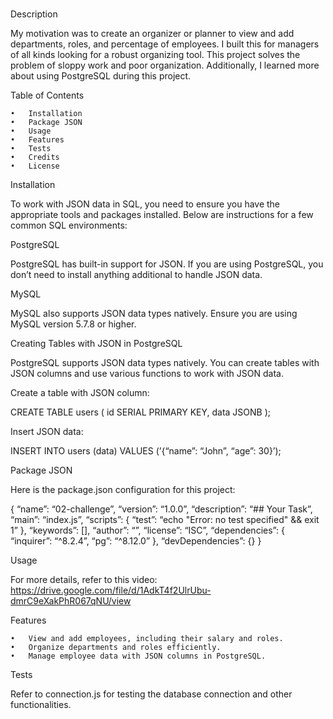 # <manageplanner>
Description

My motivation was to create an organizer or planner to view and add departments, roles, and percentage of employees. I built this for managers of all kinds looking for a robust organizing tool. This project solves the problem of sloppy work and poor organization. Additionally, I learned more about using PostgreSQL during this project.

Table of Contents

	•	Installation
	•	Package JSON
	•	Usage
	•	Features
	•	Tests
	•	Credits
	•	License

Installation

To work with JSON data in SQL, you need to ensure you have the appropriate tools and packages installed. Below are instructions for a few common SQL environments:

PostgreSQL

PostgreSQL has built-in support for JSON. If you are using PostgreSQL, you don’t need to install anything additional to handle JSON data.

MySQL

MySQL also supports JSON data types natively. Ensure you are using MySQL version 5.7.8 or higher.

Creating Tables with JSON in PostgreSQL

PostgreSQL supports JSON data types natively. You can create tables with JSON columns and use various functions to work with JSON data.

Create a table with JSON column:

CREATE TABLE users (
id SERIAL PRIMARY KEY,
data JSONB
);

Insert JSON data:

INSERT INTO users (data) VALUES (’{“name”: “John”, “age”: 30}’);

Package JSON

Here is the package.json configuration for this project:

{
“name”: “02-challenge”,
“version”: “1.0.0”,
“description”: “## Your Task”,
“main”: “index.js”,
“scripts”: {
“test”: “echo "Error: no test specified" && exit 1”
},
“keywords”: [],
“author”: “”,
“license”: “ISC”,
“dependencies”: {
“inquirer”: “^8.2.4”,
“pg”: “^8.12.0”
},
“devDependencies”: {}
}

Usage

For more details, refer to this video: https://drive.google.com/file/d/1AdkT4f2UlrUbu-dmrC9eXakPhR067qNU/view

Features

	•	View and add employees, including their salary and roles.
	•	Organize departments and roles efficiently.
	•	Manage employee data with JSON columns in PostgreSQL.

Tests

Refer to connection.js for testing the database connection and other functionalities.




